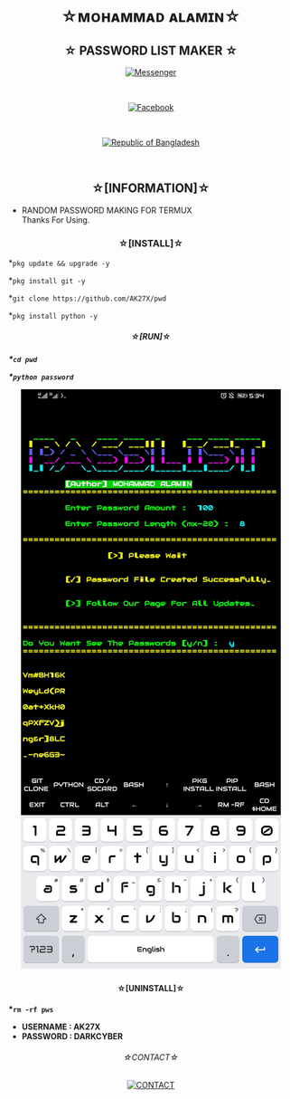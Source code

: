 <h1 align="center">
☆ᴍᴏʜᴀᴍᴍᴀᴅ ᴀʟᴀᴍɪɴ☆
</h1>

<h2 align="center">
☆ PASSWORD LIST MAKER ☆
</h2>

<p align="center">
<a href="https://m.me/AK27X"><img title="Messenger" src="https://img.shields.io/badge/Chat-Messenger-blue?style=flat&logo=messenger"></a></p><br>
<p align="center">
<a href="https://fb.com/AK27X"><img title="Facebook" src="https://img.shields.io/badge/View-Facebook-blue?style=flat&logo=Facebook"></a></p><br>
<p align="center">
<a href="https://github.com/AK27X"><img title="Republic of Bangladesh" src="https://img.shields.io/badge/MADE%20IN-BANGLADESH-green?colorA=%23ff0000&colorB=%23017e40&style=flat"></a> 
</p><br>

<h2 align="center">☆[INFORMATION]☆</h2>

* RANDOM PASSWORD MAKING FOR TERMUX <br>Thanks For Using.<br></p>


<h3 align="center">☆[INSTALL]☆</h3>

*`
pkg update && upgrade -y
`

*`
pkg install git -y
`

*`
git clone https://github.com/AK27X/pwd
`

*`
pkg install python -y
`

<h5 align="center">☆[RUN]☆<h5>

*`
cd pwd
`

*`
python password
`

<p align="center">
  <img alt="Layout" src="pwd.jpg">
</p>

<h4 align="center">☆[UNINSTALL]☆<h4>

*`
rm -rf pws
`
* USERNAME : AK27X
* PASSWORD : DARKCYBER

<h6 align="center">
☆CONTACT☆
</h5>
<p align="center"><a href="https://AK27X.github.io"><img title="CONTACT" src="https://img.shields.io/badge/CONTACT%20WITH-AK27X-green?colorA=%23ff0000&colorB=%23017e40&style=flat"></a>
